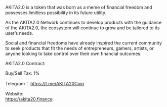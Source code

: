 AKITA2.0 is a token that was born as a meme of financial freedom and possesses limitless possibility in its future utility.

As the AKITA2.0 Network continues to develop products with the guidance of the AKITA2.0, the ecosystem will continue to grow and be tailored to its user’s needs.

Social and financial freedoms have already inspired the current community to seek products that fit the needs of entrepreneurs, gamers, artists, or anyone looking to take control over their own financial outcomes.  

AKITA2.0  Contract: 

Buy/Sell Tax: 1%

Telegram：
https://t.me/AKITA20Coin

Website:  
https://akita20.finance

